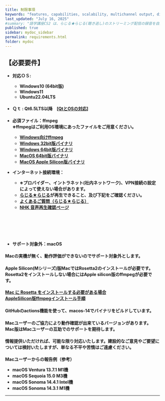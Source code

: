 ```yaml
---
title: 制限事項
keywords: "features, capabilities, scalability, multichannel output, dita, hats, comparison, benefits"
last_updated: "July 16, 2025"
#summary: "語学講座CS2 は、らじる★らじる(聴き逃し)のストリーミング配信の録音を自動化するためのアプリです。NHKゴガクのサイトで公開されているストリーミングは2020年度に従来の独自方式から、らじる★らじる(聴き逃し)のストリーミングに移行しています。"
published: true
sidebar: mydoc_sidebar
permalink: requirements.html
folder: mydoc
---
```


## 【必要要件】　　　　　

- **対応ＯＳ:**            
  * **Windows10 (64bit版)**                       
  * **Windows11**                       
  * **Ubuntu22.04LTS**                      
- #### Ｑｔ : Qt6.5LTS以降　[[QtとOSの対応](./Qt_vs_OS)]                   
- **必須ファイル：ffmpeg**                            
  **※ffmpegはご利用OS環境にあったファイルをご用意ください。**                                
  * **[Windows向けffmpeg](https://www.gyan.dev/ffmpeg/builds/)**             
  * **[Windows 32bit版バイナリ](https://github.com/sudo-nautilus/FFmpeg-Builds-Win32/wiki/Latest)**         
  * **[Windows 64bit版バイナリ](https://github.com/BtbN/FFmpeg-Builds/wiki/Latest)**   
  * **[MacOS 64bit版バイナリ](https://evermeet.cx/ffmpeg/)**
  * **[MacOS Apple Silicon版バイナリ](https://www.osxexperts.net/)**

- **インターネット接続環境：** 
  * **※プロバイダー、イントラネット(社内ネットワーク)、VPN接続の設定によって使えない場合があります。**
  * **[らじる★らじる](https://www.nhk.or.jp/radio/ondemand/index_genre.html?genre=language)が再生できること、及び下記をご確認ください。** 
  * **[よくあるご質問（らじる★らじる）](https://www.nhk.or.jp/radio/info/faq.html)**   
  * **[NHK 音声再生確認ページ](https://www.nhk.or.jp/radio/soundcheck/)**
 

#### 　　
#### 　　
- #### サポート対象外：macOS             
#### Macの実機が無く、動作評価ができないのでサポート対象外とします。                        
#### Apple Silicon(Mシリーズ)版MacではRosetta2のインストールが必要です。Rosetta2をインストールしない場合にはApple silicon版のffmpegが必要です。
**[Mac に Rosetta をインストールする必要がある場合](https://support.apple.com/ja-jp/102527)**      
**[AppleSilicon版ffmpegインストール手順](https://csreviser.github.io/CaptureStream2/install_mac_ffmpeg)**
#### GitHubのactions機能を使って、macos-14でバイナリをビルドしています。                 
#### Macユーザーのご協力により動作確認が出来ているバージョンがあります。Mac版はMacユーザーの互助でのサポートを期待します。          
#### 情報提供いただければ、可能な限り対応いたします。建設的なご意見やご要望については検討いたしますが、単なる不平や苦情はご遠慮ください。                        

**Macユーザーからの報告例（参考）**            
  - **macOS Ventura 13.7.1 M1機**
  - **macOS Sequoia 15.0 M3機**           
  - **macOS Sonoma 14.4.1 Intel機**
  - **macOS Sonoma 14.3.1 M1機**



*** 
 <link rel="shortcut icon" type="image/x-icon" href="https://avatars.githubusercontent.com/u/46049273?v=4">
 <meta name="twitter:image:src" content="https://avatars.githubusercontent.com/u/46049273?v=4">
